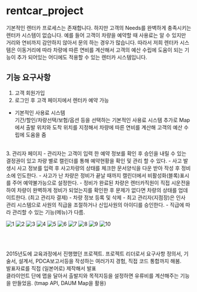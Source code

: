 # rentcar_project

기본적인 렌터카 프로세스는 존재합니다. 하지만 고객의 Needs를 완벽하게 충족시키는 렌터카 시스템이 없습니다. 
예를 들어 고객이 차량을 예약할 때 사용료는 알 수 있지만 거리와 연비까지 감안하지 않아서 문의 하는 경우가 많습니다. 
따라서 저희 렌터카 시스템은 이동거리에 따라 차량에 따른 연비를 계산해서 고객의 예산 수립에 도움이 되는 기능이 추가 되어있는
어디에도 적용할 수 있는 렌터카 시스템입니다.


## 기능 요구사항
1)	고객 회원가입
2)	로그인 후 고객 페이지에서 렌터카 예약 가능
- 기본적인 사용료 시스템   
	  기간/할인/차량선택/보험/옵션 등을 선택하는 기본적인 사용료 시스템
	  추가로 Map에서 출발 위치와 도착 위치를 지정해서 차량에 따른 연비를 계산해
	  고객의 예산 수립에 도움을 줌
<br />    
3. 관리자 페이지
-	관리자는 고객이 입력 한 예약 정보를 확인 후 승인을 내릴 수 있는 결정권이 있고 차량 별로 캘린더를 통해 예약현황을 확인 및 관리 할 수 있다.
-	사고 발생시 사고 정보를 입력 후 사고차량의 상태를 체크한 문서양식을 다운 받아 작성 후 정비소에 인도한다.
-	사고가 난 차량은 정비가 끝날 때까지 캘린더에서 비활성화(블록)표시를 주어 예약불가능으로 설정한다.
-	정비가 완료된 차량은 렌터카직원이 직접 시운전을 하여 차량이 완벽하게 정비가 되었는지를 확인한 후 문제가 없다면 차량의 상태를 업데이트한다. (최고 관리자 결제)
-	차량 정보 등록 및 삭제
-	최고 관리자(지점장)은 인사 관리 시스템으로 사원의 직급을 조절하거나 신입사원의 아이디를 승인한다.
-	직급에 따라 관리할 수 있는 기능(메뉴)가 다름.

<br />

![1](https://user-images.githubusercontent.com/54887506/114271641-59854e80-9a4d-11eb-8201-71d16528d8b0.jpg)
![2](https://user-images.githubusercontent.com/54887506/114271643-5a1de500-9a4d-11eb-9c23-10682fddb444.jpg)
![3](https://user-images.githubusercontent.com/54887506/114271644-5ab67b80-9a4d-11eb-9f69-c330bf9d2385.jpg)
![4](https://user-images.githubusercontent.com/54887506/114271645-5ab67b80-9a4d-11eb-8769-c8ada35f1907.jpg)
![5](https://user-images.githubusercontent.com/54887506/114271646-5b4f1200-9a4d-11eb-9102-277cc5e5733f.jpg)
![6](https://user-images.githubusercontent.com/54887506/114271647-5b4f1200-9a4d-11eb-8ed7-12db2696c6b3.jpg)
![7](https://user-images.githubusercontent.com/54887506/114271648-5be7a880-9a4d-11eb-8d3b-abed372291e9.jpg)
![8](https://user-images.githubusercontent.com/54887506/114271649-5c803f00-9a4d-11eb-825f-e80ce51d8253.jpg)
![9](https://user-images.githubusercontent.com/54887506/114271650-5c803f00-9a4d-11eb-93b2-dc779c5f9725.jpg)
![10](https://user-images.githubusercontent.com/54887506/114271651-5d18d580-9a4d-11eb-83cf-e08b3949a875.jpg)






<br />
<br />


2015년도에 교육과정에서 진행했던 프로젝트.
프로젝트 리더로서 요구사항 정의서, 기술서, 설계서, PDCA보고서등을 작성하는 여러가지 경험, 직접 코드 통합까지 해봄.<br />
발표자료를 직접 (일본어로) 제작해서 발표 <br />
클라이언트 단에 맵을 달아서 출발지와 목적지등을 설정하면 유류비를 계산해주는 기능을 만들었음. (tmap API, DAUM Map을 활용)

<br />


